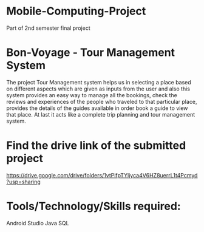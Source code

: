 # Mobile-Computing-Project
Part of 2nd semester final project

# Bon-Voyage - Tour Management System
The  project Tour Management system helps us in selecting a place based on different aspects which are given as inputs from the user and also this system provides an easy way to manage all the bookings, check the reviews and experiences  of the people who traveled to that particular place, provides the details of the guides available in order book a guide to view that place. At last it acts like a complete trip planning and tour management system.


# Find the drive link of the submitted project
https://drive.google.com/drive/folders/1vtPifpTYljyca4V6HZ8uerrL1t4Pcmyd?usp=sharing

# Tools/Technology/Skills required: 
Android Studio
Java
SQL
